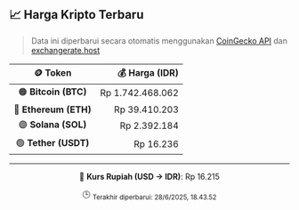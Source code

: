 

<!-- HARGA_KRIPTO -->
## 📈 Harga Kripto Terbaru

> Data ini diperbarui secara otomatis menggunakan [CoinGecko API](https://www.coingecko.com/) dan [exchangerate.host](https://exchangerate.host/)

<div align="center">

| 🪙 Token | 💰 Harga (IDR) |
|:------:|---------------:|
| 🟠 **Bitcoin (BTC)**   | Rp 1.742.468.062 |
| 🔵 **Ethereum (ETH)**  | Rp 39.410.203 |
| 🟣 **Solana (SOL)**    | Rp 2.392.184 |
| 🟢 **Tether (USDT)**   | Rp 16.236 |

---

💱 **Kurs Rupiah (USD → IDR)**: Rp 16.215

🕒 <sub>Terakhir diperbarui: 28/6/2025, 18.43.52</sub>

</div>
<!-- /HARGA_KRIPTO -->